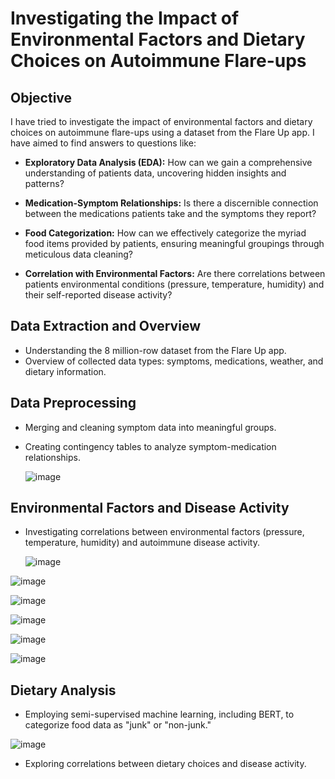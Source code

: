 # Investigating the Impact of Environmental Factors and Dietary Choices on Autoimmune Flare-ups

## Objective
I have tried to investigate the impact of environmental factors and dietary choices on autoimmune flare-ups using a dataset from the Flare Up app. I have aimed to find answers to questions like:

- **Exploratory Data Analysis (EDA):** How can we gain a comprehensive understanding of patients data, uncovering hidden insights and patterns?
  
- **Medication-Symptom Relationships:** Is there a discernible connection between the medications patients take and the symptoms they report?

- **Food Categorization:** How can we effectively categorize the myriad food items provided by patients, ensuring meaningful groupings through meticulous data cleaning?

- **Correlation with Environmental Factors:** Are there correlations between patients environmental conditions (pressure, temperature, humidity) and their self-reported disease activity?

## Data Extraction and Overview
- Understanding the 8 million-row dataset from the Flare Up app.
- Overview of collected data types: symptoms, medications, weather, and dietary information.

## Data Preprocessing
- Merging and cleaning symptom data into meaningful groups.
- Creating contingency tables to analyze symptom-medication relationships.

  ![image](https://github.com/harshith20/Autoimmune_Flare_up_Analysis/assets/73159496/927b02ff-a377-40f9-8295-f4c84db76916)


## Environmental Factors and Disease Activity
- Investigating correlations between environmental factors (pressure, temperature, humidity) and autoimmune disease activity.

  ![image](https://github.com/harshith20/Autoimmune_Flare_up_Analysis/assets/73159496/d397cfdd-c81f-4848-91f7-5912472a6083)

 ![image](https://github.com/harshith20/Autoimmune_Flare_up_Analysis/assets/73159496/9d771573-6280-4610-a0e6-80b4131f7e4b)

  ![image](https://github.com/harshith20/Autoimmune_Flare_up_Analysis/assets/73159496/5e2bfd00-048b-4e09-9ea1-7509f2b3609a)

 ![image](https://github.com/harshith20/Autoimmune_Flare_up_Analysis/assets/73159496/7a611464-873f-470e-89f2-70810b1d4db2)

 ![image](https://github.com/harshith20/Autoimmune_Flare_up_Analysis/assets/73159496/e5710459-779d-478c-8f9c-9495acdcd434)

![image](https://github.com/harshith20/Autoimmune_Flare_up_Analysis/assets/73159496/1cd7c746-9830-4aef-a7c7-153b7999ce17)


## Dietary Analysis
- Employing semi-supervised machine learning, including BERT, to categorize food data as "junk" or "non-junk."
  
![image](https://github.com/harshith20/Autoimmune_Flare_up_Analysis/assets/73159496/f716de9e-3887-4e5f-8a3d-380290784773)

- Exploring correlations between dietary choices and disease activity.

